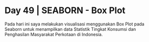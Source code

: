# Day 49 | SEABORN - Box Plot
Pada hari ini saya melakukan visualisasi menggunakan Box Plot pada Seaborn untuk menampilkan data Statistik Tingkat Konsumsi dan Penghasilan Masyarakat Perkotaan di Indonesia.